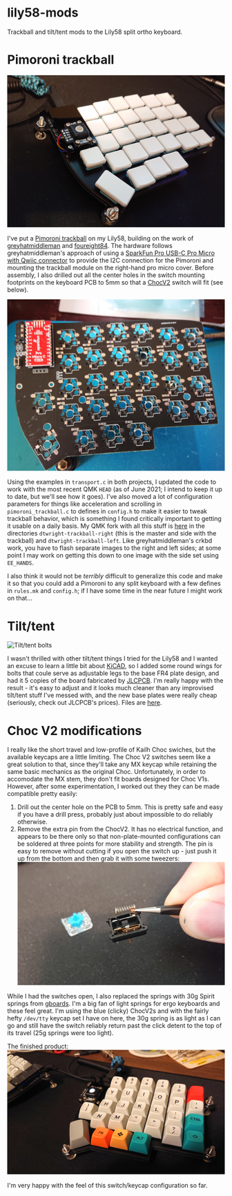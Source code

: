 # lily58-mods
Trackball and tilt/tent mods to the Lily58 split ortho keyboard.

# Pimoroni trackball
![Finished Pimoroni trackball](./imgs/pimoroni_complete.jpg)

I've put a [Pimoroni trackball](https://shop.pimoroni.com/products/trackball-breakout) on my Lily58, building on the work of 
[greyhatmiddleman](https://github.com/greyhatmiddleman/crkbd-pimoroni-trackball) and [foureight84](https://github.com/foureight84/sofle-keyboard-pimoroni).
The hardware follows greyhatmiddleman's approach of using a [SparkFun Pro USB-C Pro Micro with Qwiic connector](https://www.sparkfun.com/products/15795)
to provide the I2C connection for the Pimoroni and mounting the trackball module on the right-hand pro micro cover. Before assembly, I also drilled out all 
the center holes in the switch mounting footprints on the keyboard PCB to 5mm so that a 
[ChocV2](https://www.kailhswitch.com/mechanical-keyboard-switches/key-switches/kailh-low-profile-switch-choc-v2.html) switch will fit (see below).

![Mounted Sparkfun Pro Micro](./imgs/sparkfun_mounted.jpg)

Using the examples in `transport.c` in both 
projects, I updated the code to work with the most recent QMK `HEAD` (as of June 2021; I intend to keep it up to date, but we'll see how it goes). 
I've also moved a lot of configuration parameters for things like acceleration
and scrolling in `pimoroni_trackball.c` to defines in `config.h` to make it easier to tweak trackball behavior, which is something I found critically
important to getting it usable on a daily basis. My QMK fork with all this stuff is 
[here](https://github.com/dtwright/qmk_firmware/tree/dtwright-lily58-pimoroni/keyboards/lily58/keymaps) in the directories `dtwright-trackball-right` 
(this is the master and side with the trackball) and `dtwright-trackball-left`. 
Like greyhatmiddleman's crkbd work, you have to flash separate images to the right and left sides; at some point I may work on getting this down to one
image with the side set using `EE_HANDS`.

I also think it would not be *terribly* difficult to generalize this code and make it so that you could add a Pimoroni to any split keyboard with a few
defines in `rules.mk` and `config.h`; if I have some time in the near future I might work on that...

# Tilt/tent
![Tilt/tent bolts](./imgs/tilt_tent.jpg)

I wasn't thrilled with other tilt/tent things I tried for the Lily58 and I wanted an excuse to learn a little bit about [KiCAD](https://kicad.org), so I 
added some round wings for bolts that coule serve as adjustable legs to the base FR4 plate design, and had it 5 copies of the board fabricated by 
[JLCPCB](https://jlcpcb.com). I'm really happy with the result - it's easy to adjust and it looks much cleaner than any improvised tilt/tent stuff I've 
messed with, and the new base plates were really cheap (seriously, check out JLCPCB's prices). Files are [here](https://github.com/dtwright/Lily58/tree/master/Pro/Case).

# Choc V2 modifications
I really like the short travel and low-profile of Kailh Choc swiches, but the available keycaps are a little limiting. The Choc V2 switches seem
like a great solution to that, since they'll take any MX keycap while retaining the same basic mechanics as the original Choc. Unfortunately, in 
order to accomodate the MX stem, they don't fit boards designed for Choc V1s. However, after some experimentation, I worked out they they can
be made compatible pretty easily:
1. Drill out the center hole on the PCB to 5mm. This is pretty safe and easy if you have a drill press, probably just about impossible to do reliably
otherwise.
2. Remove the extra pin from the ChocV2. It has no electrical function, and appears to be there only so that non-plate-mounted configurations 
can be soldered at three points for more stability and strength. The pin is easy to remove without cutting if you open the switch up - just push it 
up from the bottom and then grab it with some tweezers:
![ChocV2 3rd pin removal](./imgs/chocv2_pin_detail.jpg)

While I had the switches open, I also replaced the springs with 30g Spirit springs from [gboards](https://gboards.ca/). I'm a big fan of light
springs for ergo keyboards and these feel great. I'm using the blue (clicky) ChocV2s and with the fairly hefty `/dev/tty` keycap set I have on here, 
the 30g spring is as light as I can go and still have the switch reliably return past the click detent to the top of its travel 
(25g springs were too light).

The finished product:
![ChocV2 Lily58](./imgs/chocv2_final.jpg)

I'm very happy with the feel of this switch/keycap configuration so far.
